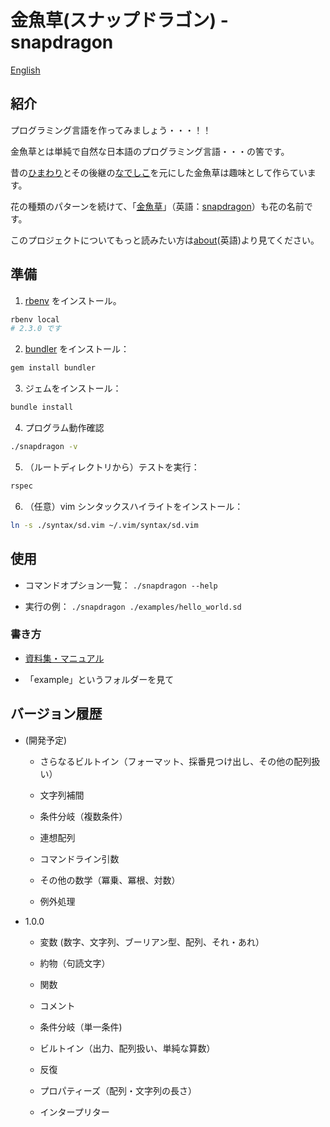 # 金魚草(スナップドラゴン) - snapdragon

[English](../README.md)

## 紹介

プログラミング言語を作ってみましょう・・・！！

金魚草とは単純で自然な日本語のプログラミング言語・・・の筈です。

昔の[ひまわり](https://ja.wikipedia.org/wiki/ひまわり_%28プログラミング言語%29)とその後継の[なでしこ](https://ja.wikipedia.org/wiki/なでしこ_%28プログラミング言語%29)を元にした金魚草は趣味として作らています。

花の種類のパターンを続けて、「[金魚草](https://ja.wikipedia.org/wiki/キンギョソウ)」（英語：[snapdragon](https://en.wikipedia.org/wiki/Antirrhinum)）も花の名前です。

このプロジェクトについてもっと読みたい方は[about](./documentation/about.md)(英語)より見てください。

## 準備

1. [rbenv](https://github.com/rbenv/rbenv#installation) をインストール。
```bash
rbenv local
# 2.3.0 です
```

2. [bundler](https://bundler.io) をインストール：
```bash
gem install bundler
```

3. ジェムをインストール：
```bash
bundle install
```

4. プログラム動作確認
```bash
./snapdragon -v
```

5. （ルートディレクトリから）テストを実行：
```bash
rspec
```

6. （任意）vim シンタックスハイライトをインストール：
```bash
ln -s ./syntax/sd.vim ~/.vim/syntax/sd.vim
```

## 使用

* コマンドオプション一覧： `./snapdragon --help`

* 実行の例： `./snapdragon ./examples/hello_world.sd`

### 書き方

* [資料集・マニュアル](./manual_jp.md)

* 「example」というフォルダーを見て

## バージョン履歴

* (開発予定)

  * さらなるビルトイン（フォーマット、採番見つけ出し、その他の配列扱い）

  * 文字列補間

  * 条件分岐（複数条件）

  * 連想配列

  * コマンドライン引数

  * その他の数学（冪乗、冪根、対数）

  * 例外処理

* 1.0.0

  * 変数 (数字、文字列、ブーリアン型、配列、それ・あれ）

  * 約物（句読文字）

  * 関数

  * コメント

  * 条件分岐（単一条件)

  * ビルトイン（出力、配列扱い、単純な算数）

  * 反復

  * プロパティーズ（配列・文字列の長さ）

  * インタープリター
